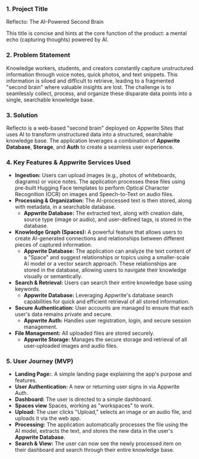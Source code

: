 ### 1. Project Title

Reflecto: The AI-Powered Second Brain

This title is concise and hints at the core function of the product: a mental echo (capturing thoughts) powered by AI.

### 2. Problem Statement

Knowledge workers, students, and creators constantly capture unstructured information through voice notes, quick photos, and text snippets. This information is siloed and difficult to retrieve, leading to a fragmented "second brain" where valuable insights are lost. The challenge is to seamlessly collect, process, and organize these disparate data points into a single, searchable knowledge base.

### 3. Solution

Reflecto is a web-based "second brain" deployed on Appwrite Sites that uses AI to transform unstructured data into a structured, searchable knowledge base. The application leverages a combination of **Appwrite Database**, **Storage**, and **Auth** to create a seamless user experience.

### 4. Key Features & Appwrite Services Used

- **Ingestion:** Users can upload images (e.g., photos of whiteboards, diagrams) or voice notes. The application processes these files using pre-built Hugging Face templates to perform Optical Character Recognition (OCR) on images and Speech-to-Text on audio files.
- **Processing & Organization:** The AI-processed text is then stored, along with metadata, in a searchable database.
    - **Appwrite Database:** The extracted text, along with creation date, source type (image or audio), and user-defined tags, is stored in the database.
- **Knowledge Graph (Spaces):** A powerful feature that allows users to create AI-generated connections and relationships between different pieces of captured information.
    - **Appwrite Database:** The application can analyze the text content of a "Space" and suggest relationships or topics using a smaller-scale AI model or a vector search approach. These relationships are stored in the database, allowing users to navigate their knowledge visually or semantically.
- **Search & Retrieval:** Users can search their entire knowledge base using keywords.
    - **Appwrite Database:** Leveraging Appwrite's database search capabilities for quick and efficient retrieval of all stored information.
- **Secure Authentication:** User accounts are managed to ensure that each user's data remains private and secure.
    - **Appwrite Auth:** Handles user registration, login, and secure session management.
- **File Management:** All uploaded files are stored securely.
    - **Appwrite Storage:** Manages the secure storage and retrieval of all user-uploaded images and audio files.

### 5. User Journey (MVP)

- **Landing Page:**: A simple landing page explaining the app's purpose and features.
- **User Authentication:** A new or returning user signs in via Appwrite Auth.
- **Dashboard:** The user is directed to a simple dashboard.
- **Spaces view** Spaces, working as "workspaces" to work.
- **Upload:** The user clicks "Upload," selects an image or an audio file, and uploads it via the web app.
- **Processing:** The application automatically processes the file using the AI model, extracts the text, and stores the new data in the user's **Appwrite Database**.
- **Search & View:** The user can now see the newly processed item on their dashboard and search through their entire knowledge base.